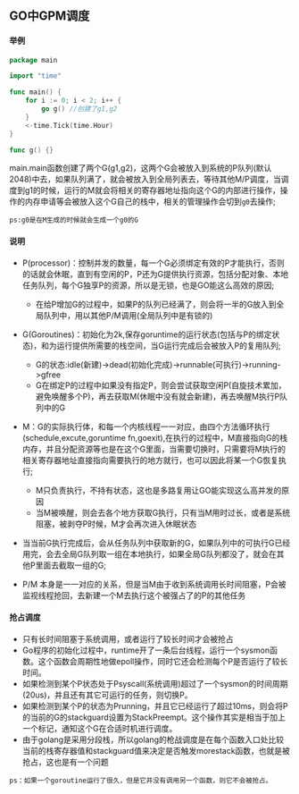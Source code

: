 GO中GPM调度
---
#### 举例
```go
package main

import "time"

func main() {
	for i := 0; i < 2; i++ {
		go g() //创建了g1,g2
	}
	<-time.Tick(time.Hour)
}

func g() {}
```
main.main函数创建了两个G(g1,g2)，这两个G会被放入到系统的P队列(默认2048)中去，如果队列满了，就会被放入到全局列表去，等待其他M/P调度，当调度到g1的时候，运行的M就会将相关的寄存器地址指向这个G的内部进行操作，操作的内存申请等会被放入这个G自己的栈中，相关的管理操作会切到`g0`去操作;

`ps:g0是在M生成的时候就会生成一个g0的G`

#### 说明
* P(processor)：控制并发的数量，每一个G必须绑定有效的P才能执行，否则的话就会休眠，直到有空闲的P，P还为G提供执行资源，包括分配对象、本地任务队列，每个G独享P的资源，所以是无锁，也是GO能这么高效的原因; 

    * 在给P增加G的过程中，如果P的队列已经满了，则会将一半的G放入到全局队列中，用以其他P/M调用(全局队列中是有锁的)
    
* G(Goroutines)：初始化为2k,保存goruntime的运行状态(包括与P的绑定状态)，和为运行提供所需要的栈空间，当G运行完成后会被放入P的复用队列;

    * G的状态:idle(新建)->dead(初始化完成)->runnable(可执行)->running->gfree
    * G在绑定P的过程中如果没有指定P，则会尝试获取空闲P(自旋技术累加，避免唤醒多个P)，再去获取M(休眠中没有就会新建)，再去唤醒M执行P队列中的G

* M：G的实际执行体，和每一个内核线程一一对应，由四个方法循环执行(schedule,excute,goruntime fn,goexit),在执行的过程中，M直接指向G的栈内存，并且分配资源等也是在这个G里面，当需要切换时，只需要将M执行的相关寄存器地址直接指向需要执行的地方就行，也可以因此将某一个G恢复执行;
    * M只负责执行，不持有状态，这也是多路复用让GO能实现这么高并发的原因
    * 当M被唤醒，则会去各个地方获取G执行，只有当M用时过长，或者是系统阻塞，被剥夺P时候，M才会再次进入休眠状态

* 当当前G执行完成后，会从任务队列中获取新的G，如果队列中的可执行G已经用完，会去全局G队列取一组在本地执行，如果全局G队列都没了，就会在其他P里面去截取一组的G;

* P/M 本身是一一对应的关系，但是当M由于收到系统调用长时间阻塞，P会被监视线程抢回，去新建一个M去执行这个被强占了的P的其他任务

#### 抢占调度
* 只有长时间阻塞于系统调用，或者运行了较长时间才会被抢占
* Go程序的初始化过程中，runtime开了一条后台线程，运行一个sysmon函数。这个函数会周期性地做epoll操作，同时它还会检测每个P是否运行了较长时间。
* 如果检测到某个P状态处于Psyscall(系统调用)超过了一个sysmon的时间周期(20us)，并且还有其它可运行的任务，则切换P。
* 如果检测到某个P的状态为Prunning，并且它已经运行了超过10ms，则会将P的当前的G的stackguard设置为StackPreempt。这个操作其实是相当于加上一个标记，通知这个G在合适时机进行调度。
* 由于golang是采用分段栈，所以golang的枪战调度是在每个函数入口处比较当前的栈寄存器值和stackguard值来决定是否触发morestack函数，也就是被抢占，这也是有一个问题

`ps：如果一个goroutine运行了很久，但是它并没有调用另一个函数，则它不会被抢占。`